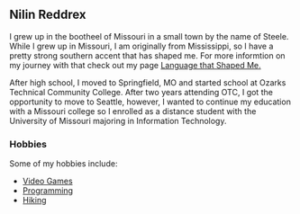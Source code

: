 ## Nilin Reddrex

I grew up in the bootheel of Missouri in a small town by the name of Steele. While I grew up in Missouri, I am originally from Mississippi, so I have a pretty strong southern accent that has shaped me. For more informtion on my journey with that check out my page [Language that Shaped Me.](LanguageThatShapedMe.md)

 After high school, I moved to Springfield, MO and started school at Ozarks Technical Community College. After two years attending OTC, I got the opportunity to move to Seattle, however, I wanted to continue my education with a Missouri college so I enrolled as a distance student with the University of Missouri majoring in Information Technology. 

### Hobbies
Some of my hobbies include:
- [Video Games](VideoGames.md)
- [Programming](Programming.md)
- [Hiking](Hiking.md)

